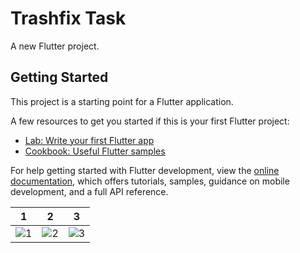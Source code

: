 # Trashfix Task

A new Flutter project.

## Getting Started

This project is a starting point for a Flutter application.

A few resources to get you started if this is your first Flutter project:

- [Lab: Write your first Flutter app](https://docs.flutter.dev/get-started/codelab)
- [Cookbook: Useful Flutter samples](https://docs.flutter.dev/cookbook)

For help getting started with Flutter development, view the
[online documentation](https://docs.flutter.dev/), which offers tutorials,
samples, guidance on mobile development, and a full API reference.



| 1               |    2            | 3         |
| ---------------------- | ---------------------- | --------- |
| ![1](https://github.com/pratik-319/Trashfix-task/assets/112092283/06e645ca-fd3c-4698-82a3-2f673f029503) |![2](https://github.com/pratik-319/Trashfix-task/assets/112092283/e726e2e7-9201-4366-be32-3b4827d48018) |![3](https://github.com/pratik-319/Trashfix-task/assets/112092283/e4f2636c-356b-412e-98f5-4098f30a9b5c)|
